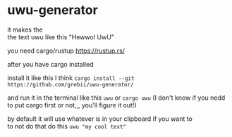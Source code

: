 # uwu-generator
it makes the  
the text uwu like
this "Hewwo! UwU"

you need cargo/rustup
https://rustup.rs/

after you have cargo installed  

install it like this I think `
cargo install --git https://github.com/grebii/uwu-generator/
`

and run it in the terminal like this `uwu` or `cargo uwu` (I don't know if you nedd to put cargo first or not,,, you'll figure it out!)

by default it will use whatever is in
your
clipboard if you want to  
to not do that
do this `uwu "my cool text"`

